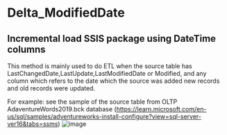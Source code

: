 # Delta_ModifiedDate
## Incremental load SSIS package using DateTime columns

This method is mainly used to do ETL when the source table has LastChangedDate,LastUpdate,LastModifiedDate or Modified, and any column which refers to the date which the source was added new records and old records were updated.  

For example: see the sample of the source table from OLTP AdaventureWords2019.bck database (https://learn.microsoft.com/en-us/sql/samples/adventureworks-install-configure?view=sql-server-ver16&tabs=ssms)
![image](https://user-images.githubusercontent.com/114147734/235260487-e1354077-c991-4573-a496-bd7562e2b0c2.png)

